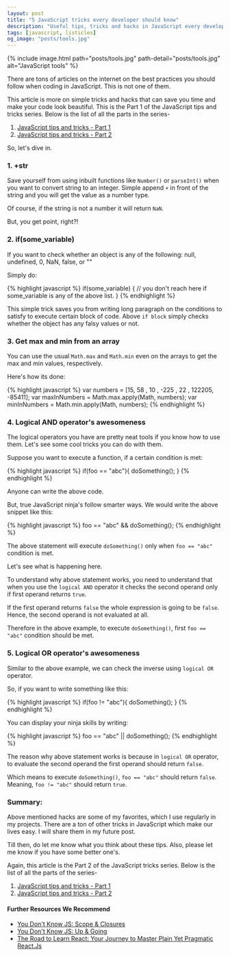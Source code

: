 ```yaml
---
layout: post
title: "5 JavaScript tricks every developer should know"
description: "Useful tips, tricks and hacks in JavaScript every developer should know about. Truthy values in JavaScript. Logical operators in JavaScript."
tags: [javascript, listicles]
og_image: "posts/tools.jpg"
---
```


{% include image.html path="posts/tools.jpg" path-detail="posts/tools.jpg" alt="JavaScript tools" %}

There are tons of articles on the internet on the best practices you should follow when coding in JavaScript. This is not one of them.

This article is more on simple tricks and hacks that can save you time and make your code look beautiful. This is the Part 1 of the JavaScript tips and tricks series. Below is the list of all the parts in the series-

1. [JavaScript tips and tricks - Part 1](http://ngninja.com/posts/javascript-tricks)
2. [JavaScript tips and tricks - Part 2](http://ngninja.com/posts/javascript-tips-tricks-part-2)

So, let's dive in.

### 1. +str
Save yourself from using inbuilt functions like `Number()` or `parseInt()` when you want to convert string to an integer. Simple append `+` in front of the string and you will get the value as a number type. 

Of course, if the string is not a number it will return `NaN`.

But, you get point, right?!

### 2. if(some_variable) 
If you want to check whether an object is any of the following:
null, undefined, 0, NaN, false, or ""

Simply do:

{% highlight javascript %}
if(some_variable) {
  // you don't reach here if some_variable is any of the above list.
}
{% endhighlight %}

This simple trick saves you from writing long paragraph on the conditions to satisfy to execute certain block of code. Above `if block` simply checks whether the object has any falsy values or not.

### 3. Get max and min from an array
You can use the usual `Math.max` and `Math.min` even on the arrays to get the max and min values, respectively.

Here's how its done:

{% highlight javascript %}
var  numbers = [15, 58 , 10 , -225 , 22 , 122205, -85411]; 
var maxInNumbers = Math.max.apply(Math, numbers); 
var minInNumbers = Math.min.apply(Math, numbers);
{% endhighlight %}

### 4. Logical AND operator's awesomeness
The logical operators you have are pretty neat tools if you know how to use them. Let's see some cool tricks you can do with them.

Suppose you want to execute a function, if a certain condition is met:

{% highlight javascript %}
if(foo == "abc"){
  doSomething();
}
{% endhighlight %}

Anyone can write the above code.

But, true JavaScript ninja's follow smarter ways. We would write the above snippet like this:

{% highlight javascript %}
foo == "abc" && doSomething();
{% endhighlight %}

The above statement will execute `doSomething()` only when `foo == "abc"` condition is met.

Let's see what is happening here.

To understand why above statement works, you need to understand that when you use the `logical AND` operator it checks the second operand only if first operand returns `true`. 

If the first operand returns `false` the whole expression is going to be `false`. Hence, the second operand is not evaluated at all.

Therefore in the above example, to execute `doSomething()`, first `foo == "abc"` condition should be met. 

### 5. Logical OR operator's awesomeness
Similar to the above example, we can check the inverse using `logical OR` operator.

So, if you want to write something like this:

{% highlight javascript %}
if(foo != "abc"){
  doSomething();
}
{% endhighlight %}

You can display your ninja skills by writing:

{% highlight javascript %}
foo == "abc" || doSomething();
{% endhighlight %}

The reason why above statement works is because in `logical OR` operator, to evaluate the second operand the first operand should return `false`.

Which means to execute `doSomething()`, `foo == "abc"` should return `false`. Meaning, `foo != "abc"` should return `true`.

### Summary:
Above mentioned hacks are some of my favorites, which I use regularly in my projects. There are a ton of other tricks in JavaScript which make our lives easy. I will share them in my future post. 

Till then, do let me know what you think about these tips. Also, please let me know if you have some better one's.

Again, this article is the Part 2 of the JavaScript tricks series. Below is the list of all the parts of the series-


1. [JavaScript tips and tricks - Part 1](http://ngninja.com/posts/javascript-tricks)
2. [JavaScript tips and tricks - Part 2](http://ngninja.com/posts/javascript-tips-tricks-part-2)


#### Further Resources We Recommend

- [You Don't Know JS: Scope & Closures](https://amzn.to/2UaT46V)
- [You Don't Know JS: Up & Going](https://amzn.to/2u8YuVt)
- [The Road to Learn React: Your Journey to Master Plain Yet Pragmatic React.Js](https://amzn.to/2RIqGYk)